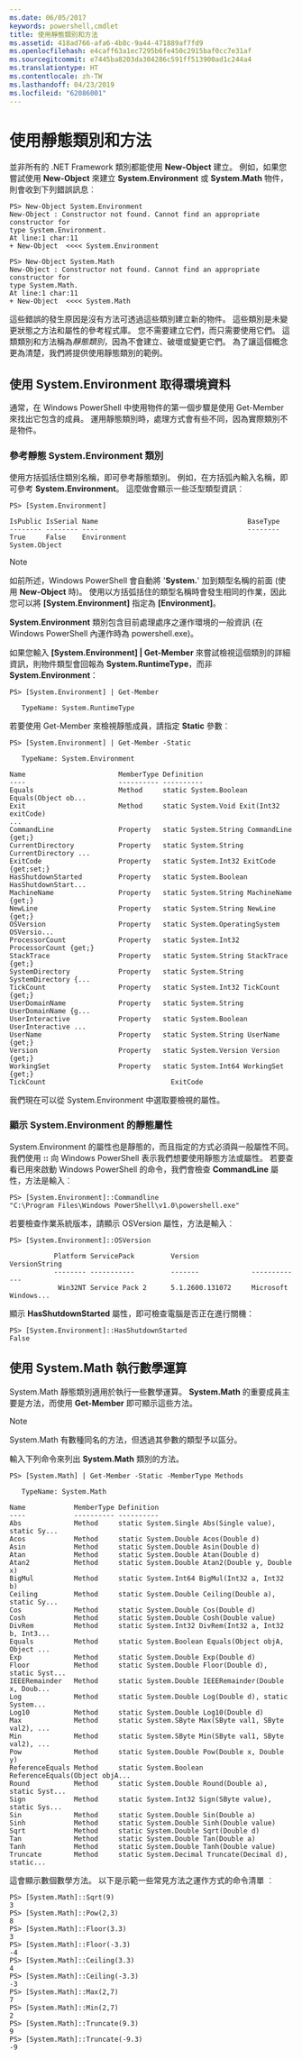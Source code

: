 ```yaml
---
ms.date: 06/05/2017
keywords: powershell,cmdlet
title: 使用靜態類別和方法
ms.assetid: 418ad766-afa6-4b8c-9a44-471889af7fd9
ms.openlocfilehash: e4caff63a1ec7295b6fe450c2915baf0cc7e31af
ms.sourcegitcommit: e7445ba8203da304286c591ff513900ad1c244a4
ms.translationtype: HT
ms.contentlocale: zh-TW
ms.lasthandoff: 04/23/2019
ms.locfileid: "62086001"
---
```

# <a name="using-static-classes-and-methods"></a>使用靜態類別和方法

並非所有的 .NET Framework 類別都能使用 **New-Object** 建立。 例如，如果您嘗試使用 **New-Object** 來建立 **System.Environment** 或 **System.Math** 物件，則會收到下列錯誤訊息︰

```
PS> New-Object System.Environment
New-Object : Constructor not found. Cannot find an appropriate constructor for
type System.Environment.
At line:1 char:11
+ New-Object  <<<< System.Environment

PS> New-Object System.Math
New-Object : Constructor not found. Cannot find an appropriate constructor for
type System.Math.
At line:1 char:11
+ New-Object  <<<< System.Math
```

這些錯誤的發生原因是沒有方法可透過這些類別建立新的物件。 這些類別是未變更狀態之方法和屬性的參考程式庫。 您不需要建立它們，而只需要使用它們。 這類類別和方法稱為*靜態類別*，因為不會建立、破壞或變更它們。 為了讓這個概念更為清楚，我們將提供使用靜態類別的範例。

## <a name="getting-environment-data-with-systemenvironment"></a>使用 System.Environment 取得環境資料

通常，在 Windows PowerShell 中使用物件的第一個步驟是使用 Get-Member 來找出它包含的成員。 運用靜態類別時，處理方式會有些不同，因為實際類別不是物件。

### <a name="referring-to-the-static-systemenvironment-class"></a>參考靜態 System.Environment 類別

使用方括弧括住類別名稱，即可參考靜態類別。 例如，在方括弧內輸入名稱，即可參考 **System.Environment**。 這麼做會顯示一些泛型類型資訊︰

```
PS> [System.Environment]

IsPublic IsSerial Name                                     BaseType
-------- -------- ----                                     --------
True     False    Environment                              System.Object
```

> [!NOTE]
> 如前所述，Windows PowerShell 會自動將 '**System.**' 加到類型名稱的前面 (使用 **New-Object** 時)。 使用以方括弧括住的類型名稱時會發生相同的作業，因此您可以將 **\[System.Environment]** 指定為 **\[Environment]**。

**System.Environment** 類別包含目前處理處序之運作環境的一般資訊 (在 Windows PowerShell 內運作時為 powershell.exe)。

如果您輸入 **\[System.Environment] | Get-Member** 來嘗試檢視這個類別的詳細資訊，則物件類型會回報為 **System.RuntimeType**，而非 **System.Environment**：

```
PS> [System.Environment] | Get-Member

   TypeName: System.RuntimeType
```

若要使用 Get-Member 來檢視靜態成員，請指定 **Static** 參數︰

```
PS> [System.Environment] | Get-Member -Static

   TypeName: System.Environment

Name                       MemberType Definition
----                       ---------- ----------
Equals                     Method     static System.Boolean Equals(Object ob...
Exit                       Method     static System.Void Exit(Int32 exitCode)
...
CommandLine                Property   static System.String CommandLine {get;}
CurrentDirectory           Property   static System.String CurrentDirectory ...
ExitCode                   Property   static System.Int32 ExitCode {get;set;}
HasShutdownStarted         Property   static System.Boolean HasShutdownStart...
MachineName                Property   static System.String MachineName {get;}
NewLine                    Property   static System.String NewLine {get;}
OSVersion                  Property   static System.OperatingSystem OSVersio...
ProcessorCount             Property   static System.Int32 ProcessorCount {get;}
StackTrace                 Property   static System.String StackTrace {get;}
SystemDirectory            Property   static System.String SystemDirectory {...
TickCount                  Property   static System.Int32 TickCount {get;}
UserDomainName             Property   static System.String UserDomainName {g...
UserInteractive            Property   static System.Boolean UserInteractive ...
UserName                   Property   static System.String UserName {get;}
Version                    Property   static System.Version Version {get;}
WorkingSet                 Property   static System.Int64 WorkingSet {get;}
TickCount                               ExitCode
```

我們現在可以從 System.Environment 中選取要檢視的屬性。

### <a name="displaying-static-properties-of-systemenvironment"></a>顯示 System.Environment 的靜態屬性

System.Environment 的屬性也是靜態的，而且指定的方式必須與一般屬性不同。 我們使用 **::** 向 Windows PowerShell 表示我們想要使用靜態方法或屬性。 若要查看已用來啟動 Windows PowerShell 的命令，我們會檢查 **CommandLine** 屬性，方法是輸入︰

```
PS> [System.Environment]::Commandline
"C:\Program Files\Windows PowerShell\v1.0\powershell.exe"
```

若要檢查作業系統版本，請顯示 OSVersion 屬性，方法是輸入︰

```
PS> [System.Environment]::OSVersion

           Platform ServicePack         Version             VersionString
           -------- -----------         -------             -------------
            Win32NT Service Pack 2      5.1.2600.131072     Microsoft Windows...
```

顯示 **HasShutdownStarted** 屬性，即可檢查電腦是否正在進行關機：

```
PS> [System.Environment]::HasShutdownStarted
False
```

## <a name="doing-math-with-systemmath"></a>使用 System.Math 執行數學運算

System.Math 靜態類別適用於執行一些數學運算。 **System.Math** 的重要成員主要是方法，而使用 **Get-Member** 即可顯示這些方法。

> [!NOTE]
> System.Math 有數種同名的方法，但透過其參數的類型予以區分。

輸入下列命令來列出 **System.Math** 類別的方法。

```
PS> [System.Math] | Get-Member -Static -MemberType Methods

   TypeName: System.Math

Name            MemberType Definition
----            ---------- ----------
Abs             Method     static System.Single Abs(Single value), static Sy...
Acos            Method     static System.Double Acos(Double d)
Asin            Method     static System.Double Asin(Double d)
Atan            Method     static System.Double Atan(Double d)
Atan2           Method     static System.Double Atan2(Double y, Double x)
BigMul          Method     static System.Int64 BigMul(Int32 a, Int32 b)
Ceiling         Method     static System.Double Ceiling(Double a), static Sy...
Cos             Method     static System.Double Cos(Double d)
Cosh            Method     static System.Double Cosh(Double value)
DivRem          Method     static System.Int32 DivRem(Int32 a, Int32 b, Int3...
Equals          Method     static System.Boolean Equals(Object objA, Object ...
Exp             Method     static System.Double Exp(Double d)
Floor           Method     static System.Double Floor(Double d), static Syst...
IEEERemainder   Method     static System.Double IEEERemainder(Double x, Doub...
Log             Method     static System.Double Log(Double d), static System...
Log10           Method     static System.Double Log10(Double d)
Max             Method     static System.SByte Max(SByte val1, SByte val2), ...
Min             Method     static System.SByte Min(SByte val1, SByte val2), ...
Pow             Method     static System.Double Pow(Double x, Double y)
ReferenceEquals Method     static System.Boolean ReferenceEquals(Object objA...
Round           Method     static System.Double Round(Double a), static Syst...
Sign            Method     static System.Int32 Sign(SByte value), static Sys...
Sin             Method     static System.Double Sin(Double a)
Sinh            Method     static System.Double Sinh(Double value)
Sqrt            Method     static System.Double Sqrt(Double d)
Tan             Method     static System.Double Tan(Double a)
Tanh            Method     static System.Double Tanh(Double value)
Truncate        Method     static System.Decimal Truncate(Decimal d), static...
```

這會顯示數個數學方法。 以下是示範一些常見方法之運作方式的命令清單 ︰

```
PS> [System.Math]::Sqrt(9)
3
PS> [System.Math]::Pow(2,3)
8
PS> [System.Math]::Floor(3.3)
3
PS> [System.Math]::Floor(-3.3)
-4
PS> [System.Math]::Ceiling(3.3)
4
PS> [System.Math]::Ceiling(-3.3)
-3
PS> [System.Math]::Max(2,7)
7
PS> [System.Math]::Min(2,7)
2
PS> [System.Math]::Truncate(9.3)
9
PS> [System.Math]::Truncate(-9.3)
-9
```